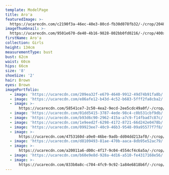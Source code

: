 ```yaml
---
template: ModelPage
title: Aro'a
featuredImage: >-
  https://ucarecdn.com/c2190f3a-46ec-40e3-80cd-fb30d078fb32/-/crop/2048x931/0,247/-/preview/
imageThumbnail: >-
  https://ucarecdn.com/9501e670-de40-4b16-9828-802bb0fd0216/-/crop/400x603/27,8/-/preview/
firstName: Aro'a
collection: Girls
height: 134cm
measurementType: bust
bust: 62cm
waist: 60cm
hips: 66cm
size: '8'
shoeSize: '2'
hair: Brown
eyes: Brown
imagePortfolio:
  - image: 'https://ucarecdn.com/209ea32f-e679-4640-9912-49d74b91fa8b/'
  - image: 'https://ucarecdn.com/e86afe12-b43d-4c52-b683-5fff2fa8cba2/'
  - image: >-
      https://ucarecdn.com/58541ce7-2c50-4ea2-9ecd-2ee5cdc49a0f/-/crop/1463x1771/0,277/-/preview/
  - image: 'https://ucarecdn.com/01dd5415-3787-4ede-98c4-c0b531cbf9db/'
  - image: 'https://ucarecdn.com/b93d6c90-2962-415a-a7c9-f14fbad7c87c/'
  - image: 'https://ucarecdn.com/1e9eed2f-6298-4172-8721-66d242e0478b/'
  - image: 'https://ucarecdn.com/09923ee7-40c9-46b3-9548-09a95577f7f8/'
  - image: >-
      https://ucarecdn.com/4753160d-a9e0-46be-9adb-dd04dd213af0/-/crop/462x607/0,86/-/preview/
  - image: 'https://ucarecdn.com/d8109493-81ae-470b-aaca-8db95e52ac79/'
  - image: >-
      https://ucarecdn.com/a20011a6-d00c-4f17-9c04-4554cf4c6a5a/-/crop/462x624/0,69/-/preview/
  - image: 'https://ucarecdn.com/b60e9e8d-928a-4d16-a510-fe4317168e56/'
  - image: >-
      https://ucarecdn.com/833b0a8c-c704-4fc9-9c92-1a84e6818b6f/-/crop/1366x1717/0,331/-/preview/
---
```


